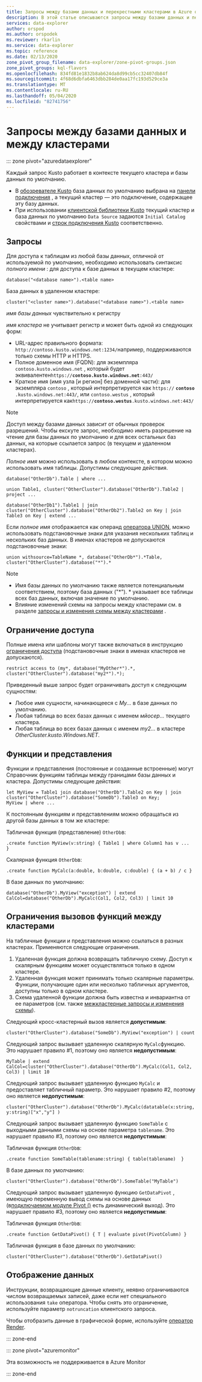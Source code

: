 ```yaml
---
title: Запросы между базами данных и перекрестными кластерами в Azure обозреватель данных | Документация Майкрософт
description: В этой статье описываются запросы между базами данных и перекрестными кластерами в Azure обозреватель данных.
services: data-explorer
author: orspod
ms.author: orspodek
ms.reviewer: rkarlin
ms.service: data-explorer
ms.topic: reference
ms.date: 02/13/2020
zone_pivot_group_filename: data-explorer/zone-pivot-groups.json
zone_pivot_groups: kql-flavors
ms.openlocfilehash: 834fd81e1832b8ab624da8d99cb5cc32407db84f
ms.sourcegitcommit: 4f68d6dbfa6463dbb284de0aa17fc193d529ce3a
ms.translationtype: MT
ms.contentlocale: ru-RU
ms.lasthandoff: 05/04/2020
ms.locfileid: "82741756"
---
```

# <a name="cross-database-and-cross-cluster-queries"></a>Запросы между базами данных и между кластерами

::: zone pivot="azuredataexplorer"

Каждый запрос Kusto работает в контексте текущего кластера и базы данных по умолчанию.
* В [обозревателе Kusto](../tools/kusto-explorer.md) база данных по умолчанию выбрана на [панели подключения](../tools/kusto-explorer.md#connections-panel) , а текущий кластер — это подключение, содержащее эту базу данных.
* При использовании [клиентской библиотеки Kusto](../api/netfx/about-kusto-data.md) текущий кластер и база данных по умолчанию `Data Source` задаются `Initial Catalog` свойствами и [строк подключения Kusto](../api/connection-strings/kusto.md) соответственно.

## <a name="queries"></a>Запросы
Для доступа к таблицам из любой базы данных, отличной от используемой по умолчанию, необходимо использовать синтаксис *полного имени* : для доступа к базе данных в текущем кластере:
```kusto
database("<database name>").<table name>
```
База данных в удаленном кластере:
```kusto
cluster("<cluster name>").database("<database name>").<table name>
```

*имя базы данных* чувствительно к регистру

*имя кластера* не учитывает регистр и может быть одной из следующих форм:
* URL-адрес правильного формата: `http://contoso.kusto.windows.net:1234/`например, поддерживаются только схемы HTTP и HTTPS.
* Полное доменное имя (FQDN): для экземпляра `contoso.kusto.windows.net` , который будет эквивалентен`https://`**`contoso.kusto.windows.net`**`:443/`
* Краткое имя (имя узла [и регион] без доменной части): для экземпляра `contoso` , который интерпретируется как `https://` **`contoso`** `.kusto.windows.net:443/`, или `contoso.westus` , который интерпретируется как`https://`**`contoso.westus`**`.kusto.windows.net:443/`

> [!NOTE]
> Доступ между базами данных зависит от обычных проверок разрешений.
> Чтобы екскуте запрос, необходимо иметь разрешение на чтение для базы данных по умолчанию и для всех остальных баз данных, на которые ссылается запрос (в текущем и удаленном кластерах).

*Полное имя* можно использовать в любом контексте, в котором можно использовать имя таблицы.
Допустимы следующие действия.

```kusto
database("OtherDb").Table | where ...

union Table1, cluster("OtherCluster").database("OtherDb").Table2 | project ...

database("OtherDb1").Table1 | join cluster("OtherCluster").database("OtherDb2").Table2 on Key | join Table3 on Key | extend ...
```

Если *полное имя* отображается как операнд [оператора UNION](./unionoperator.md), можно использовать подстановочные знаки для указания нескольких таблиц и нескольких баз данных. В именах кластеров не допускаются подстановочные знаки:

```kusto
union withsource=TableName *, database("OtherDb*").*Table, cluster("OtherCluster").database("*").*
```

> [!NOTE]
>* Имя базы данных по умолчанию также является потенциальным соответствием, поэтому база данных ("&#42;"). * указывает все таблицы всех баз данных, включая значение по умолчанию.
>* Влияние изменений схемы на запросы между кластерами см. в разделе [запросы и изменения схемы между кластерами](../concepts/crossclusterandschemachanges.md) .

## <a name="access-restriction"></a>Ограничение доступа 
Полные имена или шаблоны могут также включаться в инструкцию [ограничения доступа](./restrictstatement.md) (подстановочные знаки в именах кластеров не допускаются).
```kusto
restrict access to (my*, database("MyOther*").*, cluster("OtherCluster").database("my2*").*);
```

Приведенный выше запрос будет ограничивать доступ к следующим сущностям:

* Любое имя сущности, начинающееся с *My...* в базе данных по умолчанию. 
* Любая таблица во всех базах данных с именем *мйосер...* текущего кластера.
* Любая таблица во всех базах данных с именем *my2...* в кластере *OtherCluster.kusto.Windows.NET*.

## <a name="functions-and-views"></a>Функции и представления

Функции и представления (постоянные и созданные встроенные) могут Справочник функциям таблицы между границами базы данных и кластера. Допустимы следующие действия:

```kusto
let MyView = Table1 join database("OtherDb").Table2 on Key | join cluster("OtherCluster").database("SomeDb").Table3 on Key;
MyView | where ...
```

К постоянным функциям и представлениям можно обращаться из другой базы данных в том же кластере:

Табличная функция (представление) `OtherDb`в:

```kusto
.create function MyView(v:string) { Table1 | where Column1 has v ...  }  
```

Скалярная функция `OtherDb`в:
```kusto
.create function MyCalc(a:double, b:double, c:double) { (a + b) / c }  
```

В базе данных по умолчанию:

```kusto
database("OtherDb").MyView("exception") | extend CalCol=database("OtherDb").MyCalc(Col1, Col2, Col3) | limit 10
```

## <a name="limitations-of-cross-cluster-function-calls"></a>Ограничения вызовов функций между кластерами

На табличные функции и представления можно ссылаться в разных кластерах. Применяются следующие ограничения.

1. Удаленная функция должна возвращать табличную схему. Доступ к скалярным функциям может осуществляться только в одном кластере.
2. Удаленная функция может принимать только скалярные параметры. Функции, получающие один или несколько табличных аргументов, доступны только в одном кластере.
3. Схема удаленной функции должна быть известна и инвариантна от ее параметров (см. также [межкластерные запросы и изменения схемы](../concepts/crossclusterandschemachanges.md)).

Следующий кросс-кластерный вызов является **допустимым**:

```kusto
cluster("OtherCluster").database("SomeDb").MyView("exception") | count
```

Следующий запрос вызывает удаленную скалярную `MyCalc`функцию.
Это нарушает правило #1, поэтому оно является **недопустимым**:

```kusto
MyTable | extend CalCol=cluster("OtherCluster").database("OtherDb").MyCalc(Col1, Col2, Col3) | limit 10
```

Следующий запрос вызывает удаленную функцию `MyCalc` и предоставляет табличный параметр.
Это нарушает правило #2, поэтому оно является **недопустимым**:

```kusto
cluster("OtherCluster").database("OtherDb").MyCalc(datatable(x:string, y:string)["x","y"] ) 
```

Следующий запрос вызывает удаленную функцию `SomeTable` с выходными данными схемы на основе параметра `tablename`.
Это нарушает правило #3, поэтому оно является **недопустимым**:

Табличная функция `OtherDb`в:
```kusto
.create function SomeTable(tablename:string) { table(tablename)  }  
```

В базе данных по умолчанию:
```kusto
cluster("OtherCluster").database("OtherDb").SomeTable("MyTable")
```

Следующий запрос вызывает удаленную функцию `GetDataPivot` , имеющую переменную вывод схемы на основе данных (в[подключаемом модуле Pivot ()](pivotplugin.md) есть динамический выход).
Это нарушает правило #3, поэтому оно является **недопустимым**:

Табличная функция `OtherDb`в:
```kusto
.create function GetDataPivot() { T | evaluate pivot(PivotColumn) }  
```

Табличная функция в базе данных по умолчанию:
```kusto
cluster("OtherCluster").database("OtherDb").GetDataPivot()
```

## <a name="displaying-data"></a>Отображение данных

Инструкции, возвращающие данные клиенту, неявно ограничиваются числом возвращаемых записей, даже если нет специального использования `take` оператора. Чтобы снять это ограничение, используйте параметр `notruncation` клиентского запроса.

Чтобы отобразить данные в графической форме, используйте [оператор Render](renderoperator.md).

::: zone-end

::: zone pivot="azuremonitor"

Эта возможность не поддерживается в Azure Monitor

::: zone-end
